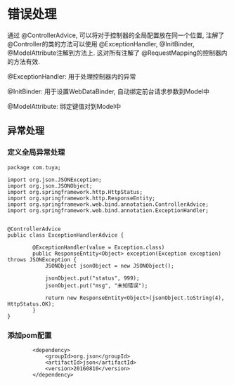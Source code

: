 # 错误处理 #

通过 @ControllerAdvice, 可以将对于控制器的全局配置放在同一个位置, 注解了 @Controller的类的方法可以使用 @ExceptionHandler, @InitBinder, @ModelAttribute注解到方法上.
这对所有注解了 @RequestMapping的控制器内的方法有效.

@ExceptionHandler: 用于处理控制器内的异常

@InitBinder: 用于设置WebDataBinder, 自动绑定前台请求参数到Model中

@ModelAttribute: 绑定键值对到Model中

## 异常处理 ##

### 定义全局异常处理 ###

```
package com.tuya;

import org.json.JSONException;
import org.json.JSONObject;
import org.springframework.http.HttpStatus;
import org.springframework.http.ResponseEntity;
import org.springframework.web.bind.annotation.ControllerAdvice;
import org.springframework.web.bind.annotation.ExceptionHandler;


@ControllerAdvice
public class ExceptionHandlerAdvice {

		@ExceptionHandler(value = Exception.class)
		public ResponseEntity<Object> exception(Exception exception) throws JSONException {
			JSONObject jsonObject = new JSONObject();
			
			jsonObject.put("status", 999);
			jsonObject.put("msg", "未知错误");
			
			return new ResponseEntity<Object>(jsonObject.toString(4), HttpStatus.OK);
		}
}
```

### 添加pom配置 ###

```
		<dependency>
			<groupId>org.json</groupId>
			<artifactId>json</artifactId>
			<version>20160810</version>
		</dependency>
```
